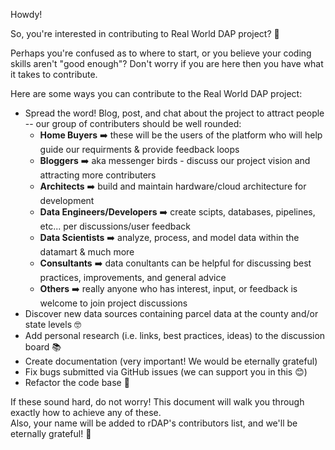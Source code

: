Howdy!

So, you're interested in contributing to Real World DAP project? 🤔

Perhaps you're confused as to where to start, or you believe your coding skills aren't "good enough"? Don't worry if you are here then you have what it takes to contribute.

Here are some ways you can contribute to the Real World DAP project:

- Spread the word! Blog, post, and chat about the project to attract people -- our group of contributers should be well rounded:
  - **Home Buyers** ➡️ these will be the users of the platform who will help guide our requirments & provide feedback loops
  - **Bloggers** ➡️ aka messenger birds - discuss our project vision and attracting more contributers
  - **Architects** ➡️ build and maintain hardware/cloud architecture for development
  - **Data Engineers/Developers** ➡️ create scipts, databases, pipelines, etc... per discussions/user feedback
  - **Data Scientists** ➡️ analyze, process, and model data within the datamart & much more
  - **Consultants** ➡️ data conultants can be helpful for discussing best practices, improvements, and general advice
  - **Others** ➡️ really anyone who has interest, input, or feedback is welcome to join project discussions
- Discover new data sources containing parcel data at the county and/or state levels 🤓
- Add personal research (i.e. links, best practices, ideas) to the discussion board 📚
- Create documentation (very important! We would be eternally grateful)
- Fix bugs submitted via GitHub issues (we can support you in this 😊)
- Refactor the code base 🥺

If these sound hard, do not worry! This document will walk you through exactly how to achieve any of these. <br/>
Also, your name will be added to rDAP's contributors list, and we'll be eternally grateful! 🙏

